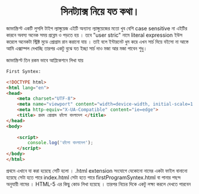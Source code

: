 <h1 align="center">সিনট্যাক্স নিয়ে  যত কথা।</h1>
জাভাস্ক্রিপ্ট একটি লুসলি টাইপ ল্যাঙ্গুয়েজ এইটি অন্যান্য ল্যাঙ্গুয়েজের মতো খুব বেশি case sensitive না এইটির কারনে অবস্য অনেক সময় প্রব্লেম ও পড়তে হয় । তবে "user stric" নামে literal expression ইউস করেলে অনেকটা স্ট্রিক্ট মুডে প্রোগ্রাম রান করানো যায় । তাই বলে ইন্টারনেট ধুম করে এখন সার্চ দিয়ে বইসো না আস্তে আমি এক্সাম্পল দেখাচ্ছি তারপর একটু বুঝে যত ইচ্ছা সার্চ দাও মজা আর মজা পাবেন শুধু। 

জাভাস্ক্রিপ্ট তিন রকম ভাবে আপ্লিকেশনে লিখা যায় 

```html
First Syntex:

<!DOCTYPE html>
<html lang="en">
<head>
    <meta charset="UTF-8">
    <meta name="viewport" content="width=device-width, initial-scale=1.0">
    <meta http-equiv="X-UA-Compatible" content="ie=edge">
    <title> প্রথম প্রোগ্রাম হ্যাঁলো বাংলাদেশ </title>
</head>
<body>
   
    <script>
        console.log('হ্যাঁলো বাংলাদেশ');
    </script>
</body>
</html>
```

প্রথমে এখানে যা করা হয়েছে সেটি হলো । .html extension সংযোগে যেকোনো নামের একটা ফাইল বানানো হয়েছে সেটা হতে পারে index.html সেটা হতে পারে firstProgramSyntex.html বা পানার পছন্দ অনুযায়ী নামের ।  HTML-5 এর কিছু কোড লিখা হয়েছে । তারপর নিচের দিকে একটু লক্ষ্য করলে দেখতে পারবেন <script> নামের একটা ট্যাগ লিখা হয়েছে  এবং তার মধ্যে কোড লিখা হয়েছে console.log('হ্যাঁলো বাংলাদেশ');  এবার আপনি রান করেন তাইলে  ব্রাউজারে কিছু দেখতে পাবেন না পাবেন কেমন করে আউট পুট তো কনসোলে আছে তাইলে ক্রোমে হলে f12 press করেন আর তাহলে ওপেন হয়ে যাবে কনসোল আর দেখতে পাবেন আউটপুট ।  

```reStructuredText
হ্যাঁলো বাংলাদেশ
```



```html
Second syntex:

<!DOCTYPE html>
<html lang="en">
<head>
    <meta charset="UTF-8">
    <meta name="viewport" content="width=device-width, initial-scale=1.0">
    <meta http-equiv="X-UA-Compatible" content="ie=edge">
    <title> দ্বিতীয় প্রোগ্রাম আমি তুমায় ভালবাসি </title>
</head>
<body>
    <form>
        <button onclick="return confirm('আমি তুমায় ভালবাসি')">
           ক্লিক করে জেনে নিন  
        </button>
        <!--javascript in inner tag -->
    </form>
</body>
</html>

```

আগের মতো একটা পছন্দ অনুযায়ী নামে ফাইল বানিয়ে নেওয়া হয়েছে ।  HTML-5 এর কিছু কোড লিখা হয়েছে । তারপর  <from> ট্যাগের ভিতরে লক্ষ্য করলে দেখতে পাবেন <button> নামে আরেকটা ট্যাগ আছে । এই বাটন তো আপনার সার্টের বাটন না এটা HTML এর ট্যাগ বাটন  এটাতে  দিকে একটু লক্ষ্য করলে দেখতে পারবেন onclick attribute এর সাথে কিছু কোড লিখা হইয়েছে  নামের একটা ট্যাগ লিখা হয়েছে  এবং তার মধ্যে কোড লিখা হয়েছে console.log('আমি তুমায় ভালবাসি');  এবার আপনি আগের মত করে রান করেন তাইলে আউটপুট দেখতে পারবেন। 

```reStructuredText
আমি তুমায় ভালবাসি
```



```html
Third syntex :

<!DOCTYPE html>
<html lang="en">
<head>
    <meta charset="UTF-8">
    <meta name="viewport" content="width=device-width, initial-scale=1.0">
    <meta http-equiv="X-UA-Compatible" content="ie=edge">
    <title> তৃতীয় প্রোগ্রাম বাংলাদেশ সবুজ শ্যামল দেশ </title>
</head>
<body>
    
    <script src="index.js"></script>
    <!-- js file include from spearate file with .js extenstion-->
</body>
</html>
```

```javascript
index.js file

console.log('বাংলাদেশ সবুজ শ্যামল দেশ');
```

এই প্রোগ্রামের জন্য যা করা হয়েছে প্রথমে আগের মতো একটি HTML ফাইল বানানো হইয়েছে তাতে কিছু HTML-5 এর কোড লিখা হয়েছে। কিন্ত একটু কিছু ভিন্ন করা হয়েছে আর সেটা হলো index.js নামে আরেক টা ফাইল করা হয়েছে আর সেটিতে লেখা আছে 

```
console.log('বাংলাদেশ সবুজ শ্যামল দেশ');
```

এবার সেই index.js ফাইল টিকে ইমপ্লিমেন্ট করে নিতে হবে কেমন করে করব এত্ত বড় কঠিন কাজ । আরে বাবা এত্ত কঠিন না শুধু লিখতে হবে 13 no লাইনের মতো করে তারপর ইমপ্লিমেন্ট করে দিতে হবে সেই ফাইলটি আর বাস রান করিয়ে নিন । 
